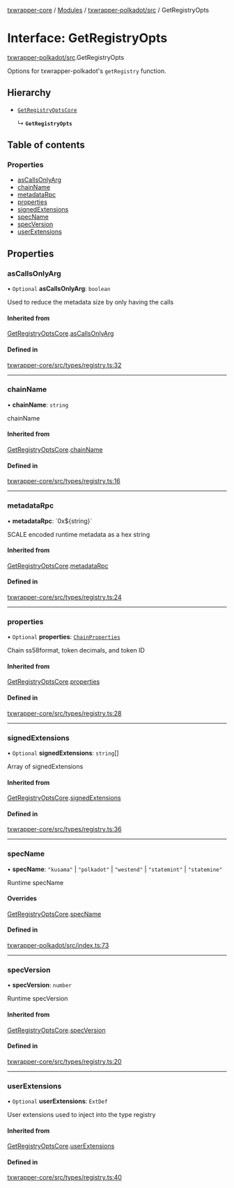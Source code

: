 [txwrapper-core](../README.md) / [Modules](../modules.md) / [txwrapper-polkadot/src](../modules/txwrapper_polkadot_src.md) / GetRegistryOpts

# Interface: GetRegistryOpts

[txwrapper-polkadot/src](../modules/txwrapper_polkadot_src.md).GetRegistryOpts

Options for txwrapper-polkadot's `getRegistry` function.

## Hierarchy

- [`GetRegistryOptsCore`](txwrapper_core_src.GetRegistryOptsCore.md)

  ↳ **`GetRegistryOpts`**

## Table of contents

### Properties

- [asCallsOnlyArg](txwrapper_polkadot_src.GetRegistryOpts.md#ascallsonlyarg)
- [chainName](txwrapper_polkadot_src.GetRegistryOpts.md#chainname)
- [metadataRpc](txwrapper_polkadot_src.GetRegistryOpts.md#metadatarpc)
- [properties](txwrapper_polkadot_src.GetRegistryOpts.md#properties)
- [signedExtensions](txwrapper_polkadot_src.GetRegistryOpts.md#signedextensions)
- [specName](txwrapper_polkadot_src.GetRegistryOpts.md#specname)
- [specVersion](txwrapper_polkadot_src.GetRegistryOpts.md#specversion)
- [userExtensions](txwrapper_polkadot_src.GetRegistryOpts.md#userextensions)

## Properties

### asCallsOnlyArg

• `Optional` **asCallsOnlyArg**: `boolean`

Used to reduce the metadata size by only having the calls

#### Inherited from

[GetRegistryOptsCore](txwrapper_core_src.GetRegistryOptsCore.md).[asCallsOnlyArg](txwrapper_core_src.GetRegistryOptsCore.md#ascallsonlyarg)

#### Defined in

[txwrapper-core/src/types/registry.ts:32](https://github.com/paritytech/txwrapper-core/blob/9387f90/packages/txwrapper-core/src/types/registry.ts#L32)

___

### chainName

• **chainName**: `string`

chainName

#### Inherited from

[GetRegistryOptsCore](txwrapper_core_src.GetRegistryOptsCore.md).[chainName](txwrapper_core_src.GetRegistryOptsCore.md#chainname)

#### Defined in

[txwrapper-core/src/types/registry.ts:16](https://github.com/paritytech/txwrapper-core/blob/9387f90/packages/txwrapper-core/src/types/registry.ts#L16)

___

### metadataRpc

• **metadataRpc**: \`0x${string}\`

SCALE encoded runtime metadata as a hex string

#### Inherited from

[GetRegistryOptsCore](txwrapper_core_src.GetRegistryOptsCore.md).[metadataRpc](txwrapper_core_src.GetRegistryOptsCore.md#metadatarpc)

#### Defined in

[txwrapper-core/src/types/registry.ts:24](https://github.com/paritytech/txwrapper-core/blob/9387f90/packages/txwrapper-core/src/types/registry.ts#L24)

___

### properties

• `Optional` **properties**: [`ChainProperties`](txwrapper_core_src.ChainProperties.md)

Chain ss58format, token decimals, and token ID

#### Inherited from

[GetRegistryOptsCore](txwrapper_core_src.GetRegistryOptsCore.md).[properties](txwrapper_core_src.GetRegistryOptsCore.md#properties)

#### Defined in

[txwrapper-core/src/types/registry.ts:28](https://github.com/paritytech/txwrapper-core/blob/9387f90/packages/txwrapper-core/src/types/registry.ts#L28)

___

### signedExtensions

• `Optional` **signedExtensions**: `string`[]

Array of signedExtensions

#### Inherited from

[GetRegistryOptsCore](txwrapper_core_src.GetRegistryOptsCore.md).[signedExtensions](txwrapper_core_src.GetRegistryOptsCore.md#signedextensions)

#### Defined in

[txwrapper-core/src/types/registry.ts:36](https://github.com/paritytech/txwrapper-core/blob/9387f90/packages/txwrapper-core/src/types/registry.ts#L36)

___

### specName

• **specName**: ``"kusama"`` \| ``"polkadot"`` \| ``"westend"`` \| ``"statemint"`` \| ``"statemine"``

Runtime specName

#### Overrides

[GetRegistryOptsCore](txwrapper_core_src.GetRegistryOptsCore.md).[specName](txwrapper_core_src.GetRegistryOptsCore.md#specname)

#### Defined in

[txwrapper-polkadot/src/index.ts:73](https://github.com/paritytech/txwrapper-core/blob/9387f90/packages/txwrapper-polkadot/src/index.ts#L73)

___

### specVersion

• **specVersion**: `number`

Runtime specVersion

#### Inherited from

[GetRegistryOptsCore](txwrapper_core_src.GetRegistryOptsCore.md).[specVersion](txwrapper_core_src.GetRegistryOptsCore.md#specversion)

#### Defined in

[txwrapper-core/src/types/registry.ts:20](https://github.com/paritytech/txwrapper-core/blob/9387f90/packages/txwrapper-core/src/types/registry.ts#L20)

___

### userExtensions

• `Optional` **userExtensions**: `ExtDef`

User extensions used to inject into the type registry

#### Inherited from

[GetRegistryOptsCore](txwrapper_core_src.GetRegistryOptsCore.md).[userExtensions](txwrapper_core_src.GetRegistryOptsCore.md#userextensions)

#### Defined in

[txwrapper-core/src/types/registry.ts:40](https://github.com/paritytech/txwrapper-core/blob/9387f90/packages/txwrapper-core/src/types/registry.ts#L40)
